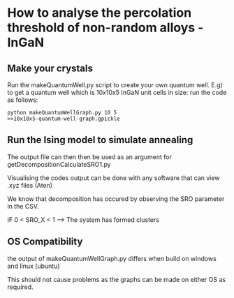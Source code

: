 # How to analyse the percolation threshold of non-random alloys - InGaN

## Make your crystals
Run the makeQuantumWell.py script to create your own quantum well.
E.g) to get a quantum well which is 10x10x5 InGaN unit cells in size: run the code as follows:

``` 
python makeQuantumWellGraph.py 10 5
>>10x10x5-quantum-well-graph.gpickle
```
## Run the Ising model to simulate annealing
The output file can then then be used as an argument for getDecompositionCalculateSRO1.py 

Visualising the codes output can be done with any software that can view .xyz files (Aten)

We know that decomposition has occured by observing the SRO parameter in the CSV.

IF 0 < SRO_X < 1 --> The system has formed clusters

## OS Compatibility

the output of makeQuantumWellGraph.py differs when build on windows and linux (ubuntu)

This should not cause problems as the graphs can be made on either OS as required.
